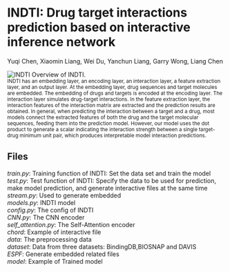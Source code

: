 # INDTI: Drug target interactions prediction based on interactive inference network
Yuqi Chen, Xiaomin Liang, Wei Du, Yanchun Liang, Garry Wong, Liang Chen

![INDTI](https://github.com/XiaoZheBrother/INDTI/INDTI.png "INDTI")
Overview of INDTI. \
<sup>INDTI has an embedding layer, an encoding layer, an interaction layer, a feature extraction layer, and an output layer. At the embedding layer, drug sequences and target molecules are embedded. The embedding of drugs and targets is encoded at the encoding layer. The interaction layer simulates drug-target interactions. In the feature extraction layer, the interaction features of the interaction matrix are extracted and the prediction results are obtained. In general, when predicting the interaction between a target and a drug, most models connect the extracted features of both the drug and the target molecular sequences, feeding them into the prediction model. However, our model uses the dot product to generate a scalar indicating the interaction strength between a single target-drug minimum unit pair, which produces interpretable model interaction predictions.<sup>

## Files
*train.py*: Training function of INDTI:
Set the data set and train the model\
*test.py*: Test function of INDTI:
Specify the data to be used for prediction, make model prediction, and generate interactive files at the same time\
*stream.py*: Used to generate embedded\
*models.py*: INDTI model\
*config.py*: The config of INDTI\
*CNN.py*: The CNN encoder\
*self_attention.py*: The Self-Attention encoder\
*chord*: Example of interactive file\
*data*: The preprocessing data\
*dataset*: Data from three datasets:
BindingDB,BIOSNAP and DAVIS\
*ESPF*: Generate embedded related files\
*model*: Example of Trained model
